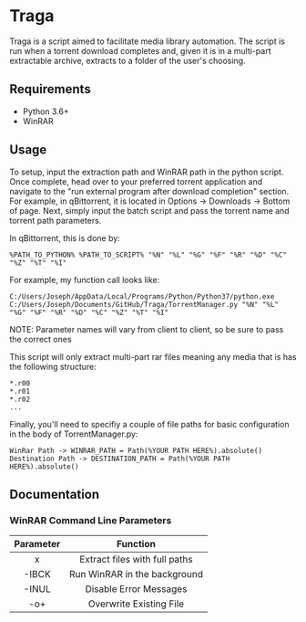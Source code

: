 # Traga

Traga is a script aimed to facilitate media library automation. The script is run when a torrent download completes and, given it is in a multi-part extractable archive, extracts to a folder of the user's choosing.

## Requirements

- Python 3.6+
- WinRAR

## Usage

To setup, input the extraction path and WinRAR path in the python script. Once complete, head over to your preferred torrent application and navigate to the "run external program after download completion" section. For example, in qBittorrent, it is located in Options -> Downloads -> Bottom of page. Next, simply input the batch script and pass the torrent name and torrent path parameters.

In qBittorrent, this is done by:

    %PATH_TO_PYTHON% %PATH_TO_SCRIPT% "%N" "%L" "%G" "%F" "%R" "%D" "%C" "%Z" "%T" "%I"

For example, my function call looks like:

    C:/Users/Joseph/AppData/Local/Programs/Python/Python37/python.exe C:/Users/Joseph/Documents/GitHub/Traga/TorrentManager.py "%N" "%L" "%G" "%F" "%R" "%D" "%C" "%Z" "%T" "%I"

NOTE: Parameter names will vary from client to client, so be sure to pass the correct ones

This script will only extract multi-part rar files meaning any media that is has the following structure:

    *.r00
    *.r01
    *.r02
    ...

Finally, you'll need to specifiy a couple of file paths for basic configuration in the body of TorrentManager.py:
	
	WinRar Path -> WINRAR_PATH = Path(%YOUR PATH HERE%).absolute()
	Destination Path -> DESTINATION_PATH = Path(%YOUR PATH HERE%).absolute()


## Documentation

### WinRAR Command Line Parameters

| Parameter |            Function           |
|:---------:|:-----------------------------:|
|     x     | Extract files with full paths |
|   -IBCK   |  Run WinRAR in the background |
|   -INUL   |     Disable Error Messages    |
|    -o+    |    Overwrite Existing File    |